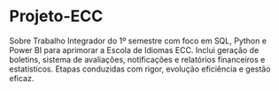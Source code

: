 # Projeto-ECC
Sobre Trabalho Integrador do 1º semestre com foco em SQL, Python e Power BI para aprimorar a Escola de Idiomas ECC. Inclui geração de boletins, sistema de avaliações, notificações e relatórios financeiros e estatísticos. Etapas conduzidas com rigor, evolução eficiência e gestão eficaz.
